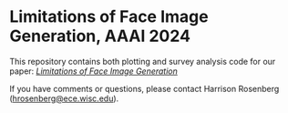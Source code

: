 # Limitations of Face Image Generation, AAAI 2024


This repository contains both plotting and survey analysis code for our paper: [_Limitations of Face Image Generation_](https://arxiv.org/abs/2309.07277)

If you have comments or questions, please contact Harrison Rosenberg ([hrosenberg@ece.wisc.edu](mailto:hrosenberg@ece.wisc.edu)).
